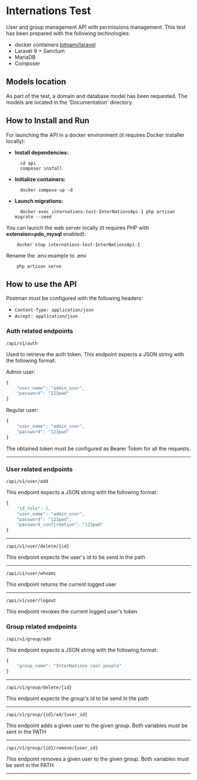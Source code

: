 # Internations Test

User and group management API with permissions management.
This test has been prepared with the following technologies:

* docker containers [bitnami/laravel](https://hub.docker.com/r/bitnami/laravel)
* Laravel 9 + Sanctum
* MariaDB
* Composer

## Models location

As part of the test, a domain and database model has been requested.
The models are located in the 'Documentation' directory.

## How to Install and Run

For launching the API in a docker environment (it requires Docker installer locally):
* **Install dependencies:** 

        cd api
        composer install
* **Initialize containers:** 

        docker compose up -d


* **Launch migrations:** 

        docker exec internations-test-InterNationsApi-1 php artisan migrate --seed

You can launch the web server locally (it requires PHP with **extension=pdo_mysql** enabled):

        docker stop internations-test-InterNationsApi-1
Rename the .env.example to .env

        php artisan serve

## How to use the API

Postman must be configured with the following headers:

* `Content-Type: application/json`
* `Accept: application/json`

### Auth related endpoints

`/api/v1/auth`

Used to retrieve the auth token. This endpoint expects a JSON string with the following format:

Admin user:
```javascript
{
    "user_name": "admin_user",
    "password": "123pwd"
}
```
Regular user:
```javascript
{
    "user_name": "admin_user",
    "password": "123pwd"
}
```

The obtained token must be configured as Bearer Token for all the requests.

---

### User related endpoints

`/api/v1/user/add`

This endpoint expects a JSON string with the following format:

```javascript
{
    "id_role": 2,
    "user_name": "admin_user",
    "password": "123pwd",
    "password_confirmation": "123pwd"
}
```
---

`/api/v1/user/delete/{id}`

This endpoint expects the user's id to be send in the path

---

`/api/v1/user/whoami`

This endpoint returns the current logged user

---
`/api/v1/user/logout`

This endpoint revokes the current logged user's token

### Group related endpoints

`/api/v1/group/add`

This endpoint expects a JSON string with the following format:

```javascript
{
    "group_name": "InterNations cool people"
}
```
---
`/api/v1/group/delete/{id}`

This endpoint expects the group's id to be send in the path

---
`/api/v1/group/{id}/ad/{user_id}`

This endpoint adds a given user to the given group. Both variables must be sent in the PATH

---
`/api/v1/group/{id}/remove/{user_id}`

This endpoint removes a given user to the given group. Both variables must be sent in the PATH

---